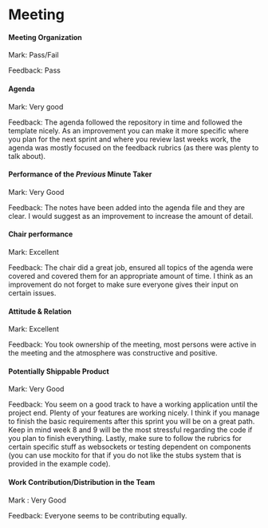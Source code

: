 # Meeting


#### Meeting Organization

Mark: Pass/Fail

Feedback: Pass

#### Agenda 


Mark: Very good

Feedback: The agenda followed the repository in time and followed the template nicely.  As an improvement you can make it more specific where you plan for the next sprint and where you review last weeks work, the agenda was mostly focused on the feedback rubrics (as there was plenty to talk about).


#### Performance of the *Previous* Minute Taker

Mark: Very Good

Feedback: The notes have been added into the agenda file and they are clear. I would suggest as an improvement to increase the amount of detail.


#### Chair performance

Mark: Excellent

Feedback: The chair did a great job, ensured all topics of the agenda were covered and covered them for an appropriate amount of time. I think as an improvement do not forget to make sure everyone gives their input on certain issues. 


#### Attitude & Relation

Mark: Excellent

Feedback: You took ownership of the meeting, most persons were active in the meeting and the atmosphere was constructive and positive.


#### Potentially Shippable Product

Mark: Very Good

Feedback: You seem on a good track to have a working application until the project end. Plenty of your features are working nicely. I think if you manage to finish the basic requirements after this sprint you will be on a great path. Keep in mind week 8 and 9 will be the most stressful regarding the code if you plan to finish everything. Lastly, make sure to follow the rubrics for certain specific stuff as websockets or testing dependent on components (you can use mockito for that if you do not like the stubs system that is provided in the example code).


#### Work Contribution/Distribution in the Team

Mark : Very Good

Feedback: Everyone seems to be contributing equally.


